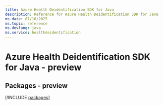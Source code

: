 ```yaml
---
title: Azure Health Deidentification SDK for Java
description: Reference for Azure Health Deidentification SDK for Java
ms.date: 07/10/2025
ms.topic: reference
ms.devlang: java
ms.service: healthdeidentification
---
```

# Azure Health Deidentification SDK for Java - preview
## Packages - preview
[!INCLUDE [packages](health-deidentification-index.md)]